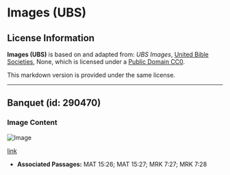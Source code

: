 # Images (UBS)

## License Information

**Images (UBS)** is based on and adapted from: _UBS Images_, [United Bible Societies](https://unitedbiblesocieties.org/), None, which is licensed under a [Public Domain CC0](https://creativecommons.org/public-domain/cc0/).

This markdown version is provided under the same license.



--------------------------------

## Banquet (id: 290470)

### Image Content

![Image](https://cdn.aquifer.bible/aquifer-content/resources/Media/WEB-0054_banquet.jpg)

[link](https://cdn.aquifer.bible/aquifer-content/resources/Media/WEB-0054_banquet.jpg)

* **Associated Passages:** MAT 15:26; MAT 15:27; MRK 7:27; MRK 7:28

